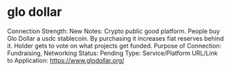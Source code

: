 # glo dollar

Connection Strength: New
Notes: Crypto public good platform. People buy Glo Dollar a usdc stablecoin. By purchasing it increases fiat reserves behind it. Holder gets to vote on what projects get funded.
Purpose of Connection: Fundraising, Networking
Status: Pending
Type: Service/Platform
URL/Link to Application: https://www.glodollar.org/